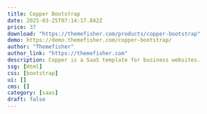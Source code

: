 ```yaml
---
title: Copper Bootstrap
date: 2025-03-25T07:14:17.842Z
price: 37
download: "https://themefisher.com/products/copper-bootstrap"
demo: https://demo.themefisher.com/copper-bootstrap/
author: "Themefisher"
author_link: "https://themefisher.com"
description: Copper is a SaaS template for business websites.
ssg: [Html]
css: [bootstrap]
ui: []
cms: []
category: [saas]
draft: false
---
```

